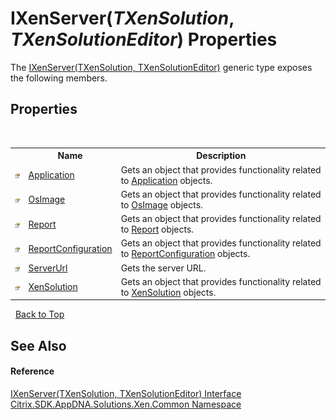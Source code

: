 # IXenServer(*TXenSolution*, *TXenSolutionEditor*) Properties
 

The <a href="4a061467-e7db-0040-a682-4ee7590762e1">IXenServer(TXenSolution, TXenSolutionEditor)</a> generic type exposes the following members.


## Properties
&nbsp;<table><tr><th></th><th>Name</th><th>Description</th></tr><tr><td>![Public property](media/pubproperty.gif "Public property")</td><td><a href="648ec812-141e-f3ef-48b6-c46814cdee79">Application</a></td><td>
Gets an object that provides functionality related to <a href="648ec812-141e-f3ef-48b6-c46814cdee79">Application</a> objects.</td></tr><tr><td>![Public property](media/pubproperty.gif "Public property")</td><td><a href="0801b91c-7f2a-d8f7-7fd9-aac37d2be752">OsImage</a></td><td>
Gets an object that provides functionality related to <a href="0801b91c-7f2a-d8f7-7fd9-aac37d2be752">OsImage</a> objects.</td></tr><tr><td>![Public property](media/pubproperty.gif "Public property")</td><td><a href="abf6c74c-83a5-20a7-28d6-d747fa526d8c">Report</a></td><td>
Gets an object that provides functionality related to <a href="abf6c74c-83a5-20a7-28d6-d747fa526d8c">Report</a> objects.</td></tr><tr><td>![Public property](media/pubproperty.gif "Public property")</td><td><a href="041686e9-ca1f-834f-833a-55db6c94d523">ReportConfiguration</a></td><td>
Gets an object that provides functionality related to <a href="041686e9-ca1f-834f-833a-55db6c94d523">ReportConfiguration</a> objects.</td></tr><tr><td>![Public property](media/pubproperty.gif "Public property")</td><td><a href="6205da07-4f33-be72-963d-ebcca69e9112">ServerUrl</a></td><td>
Gets the server URL.</td></tr><tr><td>![Public property](media/pubproperty.gif "Public property")</td><td><a href="a862c286-a312-b802-c41a-0b6a7ee61b0e">XenSolution</a></td><td>
Gets an object that provides functionality related to <a href="a862c286-a312-b802-c41a-0b6a7ee61b0e">XenSolution</a> objects.</td></tr></table>&nbsp;
<a href="#ixenserver(*txensolution*,-*txensolutioneditor*)-properties">Back to Top</a>

## See Also


#### Reference
<a href="4a061467-e7db-0040-a682-4ee7590762e1">IXenServer(TXenSolution, TXenSolutionEditor) Interface</a><br /><a href="013dc694-c357-448d-ed5a-b5c48a7f6852">Citrix.SDK.AppDNA.Solutions.Xen.Common Namespace</a><br />